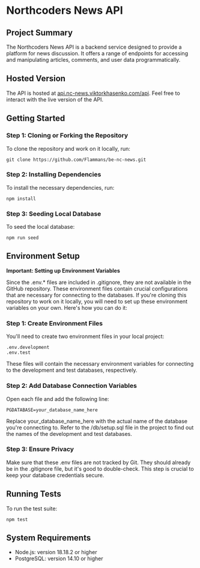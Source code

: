 # Northcoders News API

## Project Summary

The Northcoders News API is a backend service designed to provide a platform for news discussion. It offers a range of endpoints for accessing and manipulating articles, comments, and
user data programmatically.

## Hosted Version

The API is hosted at [api.nc-news.viktorkhasenko.com/api](https://api.nc-news.viktorkhasenko.com/api). Feel free to interact with the live version of the API.

## Getting Started

### Step 1: Cloning or Forking the Repository

To clone the repository and work on it locally, run:

    git clone https://github.com/Flammans/be-nc-news.git

### Step 2: Installing Dependencies

To install the necessary dependencies, run:

    npm install

### Step 3: Seeding Local Database

To seed the local database:

    npm run seed

## Environment Setup

**Important: Setting up Environment Variables**

Since the .env.* files are included in .gitignore, they are not available in the GitHub repository. These environment files contain crucial configurations that are necessary for connecting to the databases. If you're
cloning this repository to work on it locally, you will need to set up these environment variables on your own. Here's how you can do it:

### Step 1: Create Environment Files

You'll need to create two environment files in your local project:

    .env.development
    .env.test

These files will contain the necessary environment variables for connecting to the development and test databases, respectively.

### Step 2: Add Database Connection Variables

Open each file and add the following line:

    PGDATABASE=your_database_name_here

Replace your_database_name_here with the actual name of the database you're connecting to. Refer to the /db/setup.sql file in the project to find out the names of the development and test databases.

### Step 3: Ensure Privacy

Make sure that these .env files are not tracked by Git. They should already be in the .gitignore file, but it's good to double-check. This step is crucial to keep your database credentials secure.

## Running Tests

To run the test suite:

    npm test

## System Requirements

- Node.js: version 18.18.2 or higher
- PostgreSQL: version 14.10 or higher



